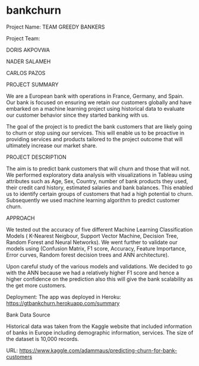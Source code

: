 # bankchurn
Project Name: TEAM GREEDY  BANKERS

Project Team:

DORIS AKPOVWA

NADER SALAMEH

CARLOS PAZOS


PROJECT SUMMARY

We are a European bank with operations in France, Germany, and Spain. Our bank is focused on ensuring we retain our customers globally and have embarked on a machine learning project using historical data to evaluate our customer behavior since they started banking with us. 

The goal of the project is to predict the bank customers that are likely going to churn or stop using our services. This will enable us to be proactive in providing services and products tailored to the project outcome that will ultimately increase our market share. 


PROJECT DESCRIPTION 

The aim is to predict bank customers that will churn and those that will not. We performed exploratory data analysis with visualizations in Tableau using attributes such as Age, Sex, Country, number of bank products they used, their credit card history, estimated salaries and bank balances. This enabled us to identify certain groups of customers that had a high potential to churn.  Subsequently we used machine learning algorithm to predict customer churn.

APPROACH

We tested out the accuracy of five different Machine Learning Classification Models ( K-Nearest Neigbour, Support Vector Machine, Decision Tree, Random Forest and Neural Networks). We went further to validate our models using (Confusion Matrix, F1 score, Accuracy, Feature Importance, Error curves, Random forest decision trees and ANN architecture).

Upon careful study of the various models and validations. We decided to go with the ANN because we had a relatively higher F1 score and hence a higher confidence on the prediction also this will give the bank scalability as the get more customers.

Deployment:
The app was deployed in Heroku:
https://gtbankchurn.herokuapp.com/summary

Bank Data Source

Historical data was taken from the Kaggle website that included information of banks in Europe including demographic information, services. The size of the dataset is 10,000 records.

URL: https://www.kaggle.com/adammaus/predicting-churn-for-bank-customers

